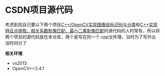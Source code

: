 # CSDN项目源代码
考虑到找自己要以下两个项目[C++/OpenCV实现图像目标识别与分类](https://blog.csdn.net/qq_44171096/article/details/107140594#comments_20951791)和[C++实现特征点提取、相关系数影像匹配、最小二乘影像匹配](https://blog.csdn.net/qq_44171096/article/details/106287227?spm=1001.2014.3001.5501)的源代码的人时常有，所以将两个项目的源代码放在本仓库，两个是写在同一个.cpp文件理，当时为了写作业没时间分了

**相关环境**
- vs2013
- OpenCV==3.4.1

